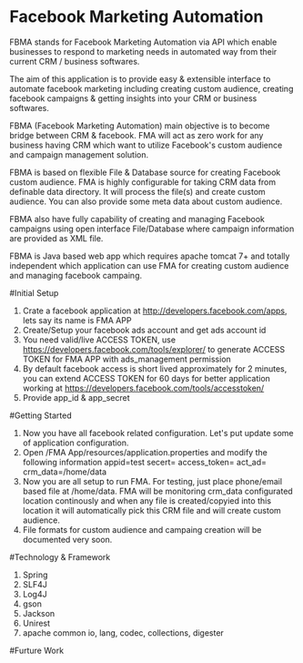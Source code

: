 # Facebook Marketing Automation

FBMA stands for Facebook Marketing Automation via API which enable businesses to respond to marketing needs in automated way from their current CRM / business softwares.

The aim of this application is to provide easy &amp; extensible interface to automate facebook marketing including creating custom audience, creating facebook campaigns & getting insights into your CRM or business softwares.

FBMA (Facebook Marketing Automation) main objective is to become bridge between CRM & facebook. FMA will act as zero work for any business having CRM which want to utilize Facebook's custom audience and campaign management solution. 

FBMA is based on flexible File & Database source for creating Facebook custom audience. FMA is highly configurable for taking CRM data from definable data directory. It will process the file(s) and create custom audience. You can also provide some meta data about custom audience. 

FBMA also have fully capability of creating and managing Facebook campaigns using open interface File/Database where campaign information are provided as XML file. 

FBMA is Java based web app which requires apache tomcat 7+ and totally independent which application can use FMA for creating custom audience and managing facebook campaing. 

#Initial Setup
1. Crate a facebook application at http://developers.facebook.com/apps, lets say its name is FMA APP
2. Create/Setup your facebook ads account and get ads account id 
3. You need valid/live ACCESS TOKEN, use https://developers.facebook.com/tools/explorer/ to generate ACCESS TOKEN for FMA APP with ads_management permission
4. By default facebook access is short lived approximately for 2 minutes, you can extend ACCESS TOKEN for 60 days for better application working at https://developers.facebook.com/tools/accesstoken/
4. Provide app_id & app_secret

#Getting Started
1. Now you have all facebook related configuration. Let's put update some of application configuration. 
2. Open /FMA App/resources/application.properties and modify the following information
    appid=test
    secert=
    access_token=
    act_ad=
    crm_data=/home/data
3. Now you are all setup to run FMA. For testing, just place phone/email based file at /home/data. FMA will be monitoring crm_data configurated location continously and when any file is created/copyied into this location it will automatically pick this CRM file and will create custom audience. 
4. File formats for custom audience and campaing creation will be documented very soon. 

#Technology & Framework 
1. Spring
2. SLF4J
3. Log4J
4. gson
5. Jackson
6. Unirest
7. apache common io, lang, codec, collections, digester

#Furture Work
